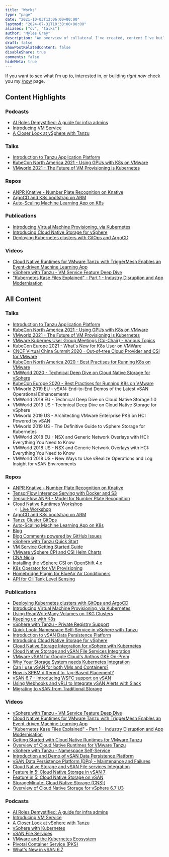 ```yaml
---
title: "Works"
type: "page"
date: "2021-10-03T13:06:00+00:00"
lastmod: "2024-07-31T10:30:00+00:00"
aliases: ["cv", "talks"]
author: "Myles Gray"
description: "An overview of collateral I've created, content I've built and presentations I've done."
draft: false
ShowPostRelatedContent: false
disableShare: true
comments: false
hideMeta: true
---
```


If you want to see what i'm up to, interested in, or building _right now_ check you my [/now](/now) page.

## Content Highlights

### Podcasts

* [AI Roles Demystified: A guide for infra admins](https://open.spotify.com/episode/1WnAzjgcP9ETopjEbY0ZQ6)
* [Introducing VM Service](https://www.vspeakingpodcast.com/e/introducing-vm-service/)
* [A Closer Look at vSphere with Tanzu](https://www.vspeakingpodcast.com/e/a-closer-look-at-vsphere-with-tanzu/)

### Talks

* [Introduction to Tanzu Application Platform](https://www.vmware.com/explore/video-library/video-landing.html?sessionid=1655951650925001w0Jt&videoId=6315160136112)
* [KubeCon North America 2021 - Using GPUs with K8s on VMware](https://youtu.be/_NYjvz92O58?list=PLj6h78yzYM2Nd1U4RMhv7v88fdiFqeYAP&t=303)
* [VMworld 2021 - The Future of VM Provisioning is Kubernetes](https://www.vmware.com/vmworld/en/video-library/video-landing.html?sessionid=1620916120137001sGMu)

### Repos

* [ANPR Knative - Number Plate Recognition on Knative](https://github.com/mylesagray/anpr-knative)
* [ArgoCD and K8s bootstrap on ARM](https://github.com/mylesagray/home-cluster-gitops)
* [Auto-Scaling Machine Learning App on K8s](https://github.com/mylesagray/a-new-hope-app)

### Publications

* [Introducing Virtual Machine Provisioning, via Kubernetes](https://core.vmware.com/blog/introducing-virtual-machine-provisioning-kubernetes-vm-service)
* [Introducing Cloud Native Storage for vSphere](https://blogs.vmware.com/virtualblocks/2019/08/14/introducing-cloud-native-storage-for-vsphere/)
* [Deploying Kubernetes clusters with GitOps and ArgoCD](https://core.vmware.com/blog/deploying-kubernetes-clusters-gitops-and-argocd)

### Videos

* [Cloud Native Runtimes for VMware Tanzu with TriggerMesh Enables an Event-driven Machine Learning App](https://www.youtube.com/watch?v=3rD-O_DyHOs)
* [vSphere with Tanzu - VM Service Feature Deep Dive](https://www.youtube.com/watch?v=qmtsNjjfe8w)
* ["Kubernetes Kase Files Explained" - Part 1 - Industry Disruption and App Modernisation](https://www.youtube.com/watch?v=52srvNbIbxY)

## All Content

### Talks

* [Introduction to Tanzu Application Platform](https://www.vmware.com/explore/video-library/video-landing.html?sessionid=1655951650925001w0Jt&videoId=6315160136112)
* [KubeCon North America 2021 - Using GPUs with K8s on VMware](https://www.youtube.com/watch?v=_NYjvz92O58&list=PLj6h78yzYM2Nd1U4RMhv7v88fdiFqeYAP&index=110)
* [VMworld 2021 - The Future of VM Provisioning is Kubernetes](https://www.vmware.com/vmworld/en/video-library/video-landing.html?sessionid=1620916120137001sGMu)
* [VMware Kubernes User Group Meetings (Co-Chair) - Various Topics](https://www.youtube.com/watch?v=C5n2pwW88M0&list=PLLQ5bXz-ZHKWQ5aKrO1eWD_tW-3dhb6jU)
* [KubeCon Europe 2021 - What's New for K8s User on VMWare](https://www.youtube.com/watch?v=O9v0G5VXHZw)
* [CNCF Virtual China Summit 2020 - Out-of-tree Cloud Provider and CSI for VMware](https://www.youtube.com/watch?v=q21PDsdR2HA)
* [KubeCon North America 2020 - Best Practises for Running K8s on VMware](https://www.youtube.com/watch?v=fAXNCNqPW1s)
* [VMWorld 2020 - Technical Deep Dive on Cloud Native Storage for vSphere](https://www.vmware.com/vmworld/en/video-library/video-landing.html?sessionid=1589461989051001PNQJ)
* [KubeCon Europe 2020 - Best Practises for Running K8s on VMware](https://www.youtube.com/watch?v=VJ5FK-QrtHY)
* VMworld 2019 EU - vSAN: End-to-End Demos of the Latest vSAN Operational Enhancements
* VMWorld 2019 EU - Technical Deep Dive on Cloud Native Storage 1.0
* VMWorld 2019 US - Technical Deep Dive on Cloud Native Storage for vSphere
* VMworld 2019 US - Architecting VMware Enterprise PKS on HCI Powered by vSAN
* VMworld 2019 US - The Definitive Guide to vSphere Storage for Kubernetes
* VMWorld 2018 EU - NSX and Generic Network Overlays with HCI: Everything You Need to Know
* VMWorld 2018 US - NSX and Generic Network Overlays with HCI: Everything You Need to Know
* VMWorld 2018 US - New Ways to Use vRealize Operations and Log Insight for vSAN Environments

### Repos

* [ANPR Knative - Number Plate Recognition on Knative](https://github.com/mylesagray/anpr-knative)
* [TensorFlow Interence Serving with Docker and S3](https://github.com/mylesagray/docker-tensorflow-s3)
* [TensorFlow ANPR - Model for Number Plate Recognition](https://github.com/mylesagray/tensorflow-anpr)
* [Cloud Native Runtimes Workshop](https://github.com/mylesagray/tanzu-cloudnativeruntimes-eventing-workshop)
  * [Live Workshop](https://tanzu.vmware.com/developer/get-workshop/lab-cnr-eventing)
* [ArgoCD and K8s bootstrap on ARM](https://github.com/mylesagray/home-cluster-gitops)
* [Tanzu Cluster GitOps](https://github.com/mylesagray/tanzu-cluster-gitops)
* [Auto-Scaling Machine Learning App on K8s](https://github.com/mylesagray/a-new-hope-app)
* [Blog](https://github.com/mylesagray/blog)
* [Blog Comments powered by GitHub Issues](https://github.com/mylesagray/blog-comments/issues)
* [vSphere with Tanzu Quick Start](https://github.com/vsphere-tmm/vsphere-with-tanzu-quick-start)
* [VM Service Getting Started Guide](https://github.com/vsphere-tmm/vm-service-quick-start)
* [VMware vSphere CPI and CSI Helm Charts](https://github.com/vsphere-tmm/helm-charts)
* [CNA Ninja](https://github.com/mylesagray/cna-ninja)
* [Installing the vSphere CSI on OpenShift 4.x](https://github.com/vsphere-tmm/ocp-vsphere-csi)
* [K8s Operator for VM Provisioning](https://github.com/mylesagray/vspherecompute-operator)
* [Homebridge Plugin for BlueAir Air Conditioners](https://github.com/mylesagray/homebridge-blueair)
* [API for Oil Tank Level Sensing](https://github.com/mylesagray/boilerjuice-tank-api)

### Publications

* [Deploying Kubernetes clusters with GitOps and ArgoCD](https://core.vmware.com/blog/deploying-kubernetes-clusters-gitops-and-argocd)
* [Introducing Virtual Machine Provisioning, via Kubernetes](https://core.vmware.com/blog/introducing-virtual-machine-provisioning-kubernetes-vm-service)
* [Using ReadWriteMany Volumes on TKG Clusters](https://core.vmware.com/blog/using-readwritemany-volumes-tkg-clusters)
* [Keeping up with K8s](https://core.vmware.com/blog/keeping-k8s)
* [vSphere with Tanzu - Private Registry Support](https://core.vmware.com/blog/vsphere-tanzu-private-registry-support)
* [Quick Look: Namespace Self-Service in vSphere with Tanzu](https://core.vmware.com/blog/quick-look-namespace-self-service-vsphere-tanzu)
* [Introduction to vSAN Data Persistence Platform](https://blogs.vmware.com/virtualblocks/2021/02/04/introduction-vsan-data-persistence-platform/)
* [Introducing Cloud Native Storage for vSphere](https://blogs.vmware.com/virtualblocks/2019/08/14/introducing-cloud-native-storage-for-vsphere/)
* [Cloud Native Storage Integration for vSphere with Kubernetes](https://blogs.vmware.com/virtualblocks/2020/04/20/cloud-native-storage-integration-for-vsphere-with-kubernetes/)
* [Cloud Native Storage and vSAN File Services Integration](https://blogs.vmware.com/virtualblocks/2020/03/12/cloud-native-storage-and-vsan-file-services-integration/)
* [VMware vSAN for Google Cloud's Anthos GKE On-Prem](https://blogs.vmware.com/virtualblocks/2019/08/08/vmware-vsan-for-google-clouds-anthos-gke-on-prem/)
* [Why Your Storage System needs Kubernetes Integration](https://blogs.vmware.com/virtualblocks/2019/01/29/why-your-storage-system-needs-kubernetes-integration/)
* [Can I use vSAN for both VMs and Containers?](https://blogs.vmware.com/virtualblocks/2019/01/21/can-i-use-vsan-for-both-vms-and-containers/)
* [How is SPBM different to Tag-Based Placement?](https://blogs.vmware.com/virtualblocks/2018/07/19/how-is-spbm-different-to-tag-based-placement/)
* [vSAN 6.7 - Introducing WSFC support on vSAN](https://blogs.vmware.com/virtualblocks/2018/04/18/vsan-6-7-introducing-wsfc-support-vsan/)
* [Using Webhooks and vRLI to Integrate vSAN Alerts with Slack](https://blogs.vmware.com/virtualblocks/2018/06/21/using-webhooks-and-vrli-to-integrate-vsan-alerts-with-slack/)
* [Migrating to vSAN from Traditional Storage](https://core.vmware.com/resource/migrating-vsan)

### Videos

* [vSphere with Tanzu - VM Service Feature Deep Dive](https://www.youtube.com/watch?v=qmtsNjjfe8w)
* [Cloud Native Runtimes for VMware Tanzu with TriggerMesh Enables an Event-driven Machine Learning App](https://www.youtube.com/watch?v=3rD-O_DyHOs)
* ["Kubernetes Kase Files Explained" - Part 1 - Industry Disruption and App Modernisation](https://www.youtube.com/watch?v=52srvNbIbxY)
* [Getting Started with Cloud Native Runtimes for VMware Tanzu](https://www.youtube.com/watch?v=ieELpocz3-I)
* [Overview of Cloud Native Runtimes for VMware Tanzu](https://www.youtube.com/watch?v=jAZeDkMAUxM)
* [vSphere with Tanzu - Namespace Self-Service](https://www.youtube.com/watch?v=W7fYdlQdjaA)
* [Introduction and Demo of vSAN Data Persistence Platform](https://www.youtube.com/watch?v=QHY9nbPJltw)
* [vSAN Data Persistence Platform (DPp) - Maintenance and Failures](https://www.youtube.com/watch?v=4UOt737i4RA)
* [Cloud Native Storage and vSAN File services Integration](https://www.youtube.com/watch?v=GUtG-4urGFA)
* [Feature in 5: Cloud Native Storage in vSAN 7](https://www.youtube.com/watch?v=meijpNsgo_A)
* [Feature in 5: Cloud Native Storage on vSAN](https://www.youtube.com/watch?v=BidrY0jUHBQ)
* [StorageMinute: Cloud Native Storage (CNS)](https://www.youtube.com/watch?v=SYqaLeF3_qQ)]
* [Overview of Cloud Native Storage for vSphere 6.7 U3](https://www.youtube.com/watch?v=CZUBuWCgeDQ)

### Podcasts

* [AI Roles Demystified: A guide for infra admins](https://open.spotify.com/episode/1WnAzjgcP9ETopjEbY0ZQ6)
* [Introducing VM Service](https://www.vspeakingpodcast.com/e/introducing-vm-service/)
* [A Closer Look at vSphere with Tanzu](https://www.vspeakingpodcast.com/e/a-closer-look-at-vsphere-with-tanzu/)
* [vSphere with Kubernetes](https://open.spotify.com/episode/0EAtTT8TnD2VPrvWIs6a7A?si=WSLdIFxDTQy3FNsgQDxv9Q)
* [vSAN File Services](https://open.spotify.com/episode/40sdvJ3SWLf8Yhk9L565Vg?si=9d23937575c74c04)
* [VMware and the Kubernetes Ecosystem](https://open.spotify.com/episode/4cf8VBaKMTWMfrjDkCGds1?si=VCTpiP-pQYmBLsGl33dLog)
* [Pivotal Container Service (PKS)](https://www.vspeakingpodcast.com/e/pivotal-container-service-pks/)
* [What's New in vSAN 6.7](https://www.vspeakingpodcast.com/e/whats-new-in-vsan-67/)
